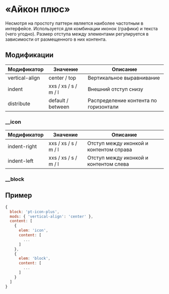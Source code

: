 # «Айкон плюс»
Несмотря на проcтоту паттерн является наиболее частотным в интерфейсе. Используется для комбинации иконок (графики) и текста (чего угодно). Размер отступа между элементами регулируется в зависимости от размещенного в них контента.


## Модификации

| Модификатор         | Значение                     | Описание                                   |  
| ------------------- | ---------------------------- | ------------------------------------------ |
| vertical-align      | center / top                 | Вертикальное выравнивание                  |
| indent              | xxs / xs / s / m / l         | Внешний отступ снизу                       |
| distribute          | default / between            | Распределение контента по горизонтали      |

### __icon

| Модификатор         | Значение                     | Описание                                   |  
| ------------------- | ---------------------------- | ------------------------------------------ |
| indent-right        | xxs / xs / s / m / l         | Отступ между иконкой и контентом справа    |
| indent-left         | xxs / xs / s / m / l         | Отступ между иконкой и контентом слева     |


### __block


## Пример
```javascript
{
  block: 'pt-icon-plus',
  mods: { 'vertical-align': 'center' },
  content: [
    {
      elem: 'icon',
      content: [
        ...
      ]
    },
    {
      elem: 'block',
      content: [
        ...
      ]
    }
  ]
}
```

